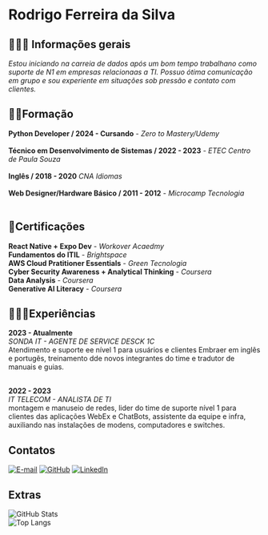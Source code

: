 
# Rodrigo Ferreira da Silva

## 👨🏾‍🏫 Informações gerais
*Estou iniciando na carreia de dados após um bom tempo trabalhano como suporte de N1 em empresas relacionaas a TI. Possuo ótima comunicação em grupo e sou experiente em situações sob pressão e contato com clientes.*
## ✍🏾Formação

 **Python Developer / 2024 - Cursando** - *Zero to Mastery/Udemy*<br><br>
 **Técnico em Desenvolvimento de Sistemas / 2022 - 2023** -  *ETEC Centro de Paula Souza*<br><br>
 **Inglês / 2018 - 2020**
 *CNA Idiomas*<br><br>
 **Web Designer/Hardware Básico / 2011 - 2012** -
 *Microcamp Tecnologia*<br><br>
## 📃Certificações
 **React Native + Expo Dev** - *Workover Acaedmy*<br>
 **Fundamentos do ITIL** - *Brightspace*<br>
 **AWS Cloud Pratitioner Essentials** - *Green Tecnologia*<br>
 **Cyber Security Awareness + Analytical Thinking** - *Coursera*<br>
 **Data Analysis** - *Coursera*<br>
 **Generative AI Literacy** - *Coursera*<br>
## 👨🏾‍💻Experiências
 **2023 - Atualmente** <br>
 *SONDA IT - AGENTE DE SERVICE DESCK 1C* <br>
 Atendimento e suporte ee nível 1 para usuários e clientes Embraer em inglês e portugês, treinamento dde novos integrantes do time e tradutor de manuais e guias.<br><br>

 **2022 - 2023**<br>
 *IT TELECOM - ANALISTA DE TI*<BR>
 montagem e manuseio de redes, lider do time de suporte  nível 1 para clientes das aplicações WebEx e ChatBots, assistente da equipe e infra, auxiliando nas instalações de modens, computadores e switches.
## Contatos
 [![E-mail](https://img.shields.io/badge/-Email-000?style=for-the-badge&logo=microsoft-outlook&logoColor=007BFF)](mailto:rodrigoferreira.rf@yahoo.com)
 [![GitHub](https://img.shields.io/badge/GitHub-100000?style=for-the-badge&logo=github&logoColor=white)](https://github.com/rodrigofers)
 [![LinkedIn](https://img.shields.io/badge/LinkedIn-0077B5?style=for-the-badge&logo=linkedin&logoColor=white)](https://www.linkedin.com/in/rodrigofsilv/)
## Extras
 ![GitHub Stats](https://github-readme-stats.vercel.app/api?username=rodrigofers&theme=aura)<br>
 ![Top Langs](https://github-readme-stats.vercel.app/api/top-langs/?username=rodrigofers&layout=compact&theme=aura)
 


